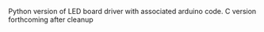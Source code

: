 Python version of LED board driver with associated arduino code. C version forthcoming after cleanup

